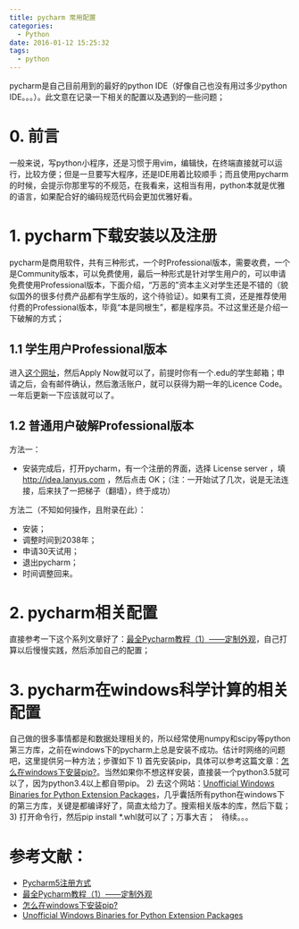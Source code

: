 ```yaml
---
title: pycharm 常用配置
categories:
  - Python
date: 2016-01-12 15:25:32
tags:
  - python
---
```


pycharm是自己目前用到的最好的python IDE（好像自己也没有用过多少python IDE。。。）。此文意在记录一下相关的配置以及遇到的一些问题；

<!-- more -->

0\. 前言
======

一般来说，写python小程序，还是习惯于用vim，编辑快，在终端直接就可以运行，比较方便；但是一旦要写大程序，还是IDE用着比较顺手；而且使用pycharm的时候，会提示你那里写的不规范，在我看来，这相当有用，python本就是优雅的语言，如果配合好的编码规范代码会更加优雅好看。

1\. pycharm下载安装以及注册
===================

pycharm是商用软件，共有三种形式，一个时Professional版本，需要收费，一个是Community版本，可以免费使用，最后一种形式是针对学生用户的，可以申请免费使用Professional版本，下面介绍，“万恶的”资本主义对学生还是不错的（貌似国外的很多付费产品都有学生版的，这个待验证）。如果有工资，还是推荐使用付费的Professional版本，毕竟“本是同根生”，都是程序员。不过这里还是介绍一下破解的方式；

1.1 学生用户Professional版本
----------------------

进入[这个网址](https://www.jetbrains.com/student/)，然后Apply Now就可以了，前提时你有一个.edu的学生邮箱；申请之后，会有邮件确认，然后激活账户，就可以获得为期一年的Licence Code。一年后更新一下应该就可以了。

1.2 普通用户破解Professional版本
------------------------

方法一：

*   安装完成后，打开pycharm，有一个注册的界面，选择 License server ，填 http://idea.lanyus.com ，然后点击 OK；（注：一开始试了几次，说是无法连接，后来扶了一把梯子（翻墙），终于成功）

方法二（不知如何操作，且附录在此）：

*   安装；
*   调整时间到2038年；
*   申请30天试用；
*   退出pycharm；
*   时间调整回来。

2\. pycharm相关配置
===============

直接参考一下这个系列文章好了：[最全Pycharm教程（1）——定制外观](http://blog.csdn.net/u013088062/article/details/50135135)，自己打算以后慢慢实践，然后添加自己的配置；

3\. pycharm在windows科学计算的相关配置
============================

自己做的很多事情都是和数据处理相关的，所以经常使用numpy和scipy等python第三方库，之前在windows下的pycharm上总是安装不成功。估计时网络的问题吧，这里提供另一种方法；步骤如下 1) 首先安装pip，具体可以参考这篇文章：[怎么在windows下安装pip?](https://taizilongxu.gitbooks.io/stackoverflow-about-python/content/8/README.html)。当然如果你不想这样安装，直接装一个python3.5就可以了，因为python3.4以上都自带pip。 2) 去这个网站：[Unofficial Windows Binaries for Python Extension Packages](http://www.lfd.uci.edu/~gohlke/pythonlibs/)，几乎囊括所有python在windows下的第三方库，关键是都编译好了，简直太给力了。搜索相关版本的库，然后下载； 3) 打开命令行，然后pip install *.whl就可以了；万事大吉；   待续。。。  

参考文献：
=====

*   [Pycharm5注册方式](http://www.cnblogs.com/evlon/p/4934705.html)
*   [最全Pycharm教程（1）——定制外观](http://blog.csdn.net/u013088062/article/details/50135135)
*   [怎么在windows下安装pip?](https://taizilongxu.gitbooks.io/stackoverflow-about-python/content/8/README.html)
*   [Unofficial Windows Binaries for Python Extension Packages](http://www.lfd.uci.edu/~gohlke/pythonlibs/)
